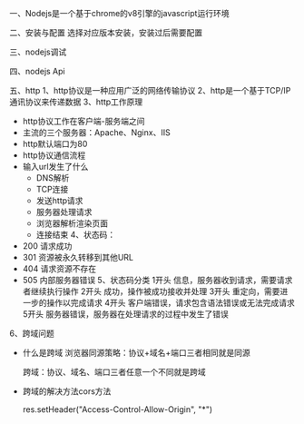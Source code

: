 一、Nodejs是一个基于chrome的v8引擎的javascript运行环境

二、安装与配置
选择对应版本安装，安装过后需要配置

三、nodejs调试

四、nodejs Api

五、http
1、http协议是一种应用广泛的网络传输协议
2、http是一个基于TCP/IP通讯协议来传递数据
3、http工作原理
  * http协议工作在客户端-服务端之间
  * 主流的三个服务器：Apache、Nginx、IIS
  * http默认端口为80
  * http协议通信流程
  * 输入url发生了什么
    * DNS解析
    * TCP连接
    * 发送http请求
    * 服务器处理请求
    * 浏览器解析渲染页面
    * 连接结束
4、状态码：
  * 200 请求成功
  * 301 资源被永久转移到其他URL
  * 404 请求资源不存在
  * 505 内部服务器错误
5、状态码分类
  1开头 信息，服务器收到请求，需要请求者继续执行操作
  2开头 成功，操作被成功接收并处理
  3开头 重定向，需要进一步的操作以完成请求
  4开头 客户端错误，请求包含语法错误或无法完成请求
  5开头 服务器错误，服务器在处理请求的过程中发生了错误

6、跨域问题
  * 什么是跨域
    浏览器同源策略：协议+域名+端口三者相同就是同源

    跨域：协议、域名、端口三者任意一个不同就是跨域
  
  * 跨域的解决方法cors方法
    <!-- 设置允许跨域的域名 -->
    res.setHeader("Access-Control-Allow-Origin", "*")